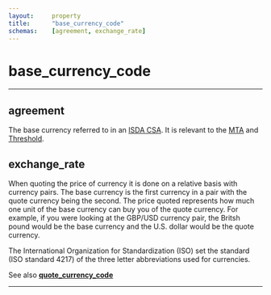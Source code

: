 ```yaml
---
layout:		property
title:		"base_currency_code"
schemas:	[agreement, exchange_rate]
---
```


# base_currency_code

---

## agreement
The base currency referred to in an [ISDA CSA][isda_csa]. It is relevant to the [MTA][mta] and [Threshold][th].

## exchange_rate
When quoting the price of currency it is done on a relative basis with currency pairs. The base currency is the first currency in a pair with the quote currency being the second. The price quoted represents how much one unit of the base currency can buy you of the quote currency. For example, if you were looking at the GBP/USD currency pair, the Britsh pound would be the base currency and the U.S. dollar would be the quote currency.

The International Organization for Standardization (ISO) set the standard (ISO standard 4217) of the three letter abbreviations used for currencies.

See also [**quote_currency_code**][quote_ccy]

---
[quote_ccy]: https://github.com/suadelabs/fire/blob/master/documentation/properties/quote_currency_code.md
[mta]: https://github.com/suadelabs/fire/blob/master/documentation/properties/minimum_transfer_amount.md
[th]: https://github.com/suadelabs/fire/blob/master/documentation/properties/threshold.md
[isda_csa]: https://www.isda.org/a/mDKDE/5english-law-new-csa-exhibit.pdf
